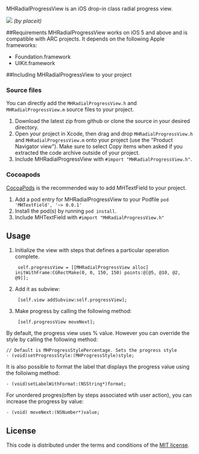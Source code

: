 
MHRadialProgressView is an iOS drop-in class radial progress view.

[![](https://raw.githubusercontent.com/mehfuzh/MHRadialProgressView/master/ScreenShots/placeit.png)](https://raw.githubusercontent.com/mehfuzh/MHRadialProgressView/master/ScreenShots/placeit.png)
_(by placeit)_

##Requirements
MHRadialProgressView works on iOS 5 and above and is compatible with ARC projects. It depends on the following Apple frameworks:

* Foundation.framework
* UIKit.framework

##Including MHRadialProgressView to your project

### Source files

You can directly add the `MHRadialProgressView.h` and `MHRadialProgressView.m` source files to your project.

1. Download the latest zip from github or clone the source in your desired directory.
2. Open your project in Xcode, then drag and drop `MHRadialProgressView.h` and `MHRadialProgressView.m` onto your project (use the "Product Navigator view"). Make sure to select Copy items when asked if you extracted the code archive outside of your project. 
3. Include MHRadialProgressView with `#import "MHRadialProgressView.h"`.


### Cocoapods
[CocoaPods](http://cocoapods.org) is the recommended way to add MHTextField to your project.

1. Add a pod entry for MHRadialProgressView to your Podfile `pod 'MHTextField', '~> 0.0.1'`
2. Install the pod(s) by running `pod install`.
3. Include MHTextField with `#import "MHRadialProgressView.h"`


## Usage 
1. Initialize the view with steps that defines a particular operation complete.
	
		self.progressView = [[MHRadialProgressView alloc] 	initWithFrame:CGRectMake(0, 0, 150, 150) points:@[@5, @10, @2, @9]];

2. Add it as subview:
		
		[self.view addSubview:self.progressView];
		
3. Make progress by calling the following method:
	
		[self.progressView moveNext];
	
By default, the progress view uses % value. However you can override the style by calling the following method:

	// Default is MHProgressStylePercentage. Sets the progress style
	- (void)setProgressStyle:(MHProgressStyle)style;

It is also possible to format the label that displays the progress value using the folloiwng method:
		
	- (void)setLabelWithFormat:(NSString*)format;

For unordered progres(often by steps associated wtih user action), you can increase the progress by value:
	
	- (void) moveNext:(NSNumber*)value;

## License

This code is distributed under the terms and conditions of the [MIT license](LICENSE). 